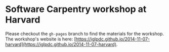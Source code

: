 Software Carpentry workshop at Harvard
======================================

Please checkout the `gh-pages` branch to find the materials for the workshop. The workshop's website is here: [https://iglpdc.github.io/2014-11-07-harvard](https://iglpdc.github.io/2014-11-07-harvard).
